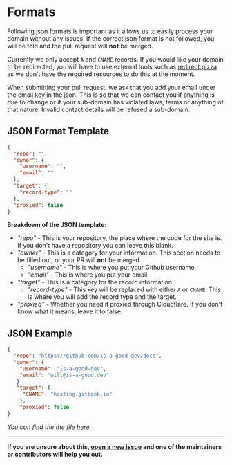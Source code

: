 # Formats

Following json formats is important as it allows us to easily process your domain without any issues. If the correct json format is not followed, you will be told and the pull request will **not** be merged. 

Currently we only accept `A` and `CNAME` records. If you would like your domain to be redirected, you will have to use external tools such as [redirect.pizza](https://redirect.pizza) as we don't have the required resources to do this at the moment. 

When submitting your pull request, we ask that you add your email under the email key in the json. This is so that we can contact you if anything is due to change or if your sub-domain has violated laws, terms or anything of that nature. Invalid contact details will be refused a sub-domain. 

## JSON Format Template
```json
{
  "repo": "",
  "owner": {
    "username": "",
    "email": ""
  },
  "target": {
    "record-type": ""
  },
  "proxied": false
}
```
**Breakdown of the JSON template:**
- *"repo"* - This is your repository, the place where the code for the site is. If you don't have a repository you can leave this blank.
- *"owner"* - This is a category for your information. This section needs to be filled out, or your PR will **not** be merged.
  - *"username"* - This is where you put your Github username. 
  - *"email"* - This is where you put your email.
- *"target"* - This is a category for the record information. 
  - *"record-type"* - This key will be replaced with either  `A` or `CNAME`. This is where you will add the record type and the target. 
- *"proxied"* - Whether you need it proxied through Cloudflare. If you don't know what it means, leave it to false.

## JSON Example 
```json
{
  "repo": "https://github.com/is-a-good-dev/docs",
  "owner": {
    "username": "is-a-good-dev",
    "email": "will@is-a-good.dev"
   },
   "target": {
     "CNAME": "hosting.gitbook.io"
    },
    "proxied": false
}
```
*You can find the the file [here](https://github.com/is-a-good-dev/register/blob/main/reserved/docs.json).*

---
**If you are unsure about this, [open a new issue](https://github.com/is-a-good-dev/register/issues/new) and one of the maintainers or contributors will help you out.**
